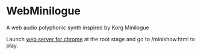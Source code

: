 # WebMinilogue
A web audio polyphonic synth inspired by Korg Minilogue

Launch [web server for chrome](https://chrome.google.com/webstore/detail/web-server-for-chrome/ofhbbkphhbklhfoeikjpcbhemlocgigb) at the root stage and go to /minishow.html to play.


